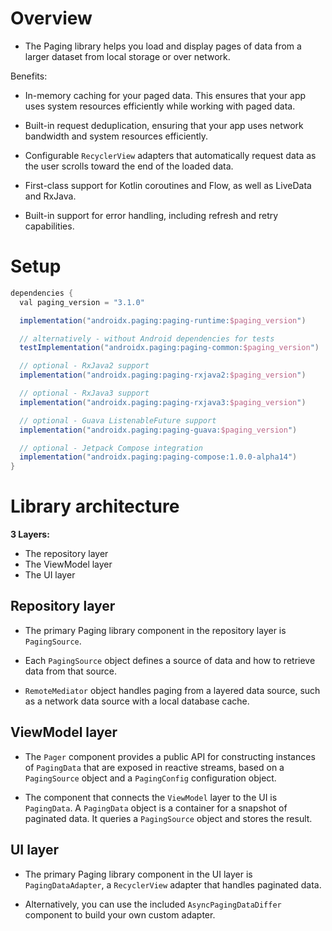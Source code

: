 # Overview

- The Paging library helps you load and display pages of data from a larger dataset from local storage or over network.

Benefits:

- In-memory caching for your paged data. This ensures that your app uses system resources efficiently while working with paged data.

- Built-in request deduplication, ensuring that your app uses network bandwidth and system resources efficiently.

- Configurable `RecyclerView` adapters that automatically request data as the user scrolls toward the end of the loaded data.

- First-class support for Kotlin coroutines and Flow, as well as LiveData and RxJava.

- Built-in support for error handling, including refresh and retry capabilities.

# Setup
```gradle
dependencies {
  val paging_version = "3.1.0"

  implementation("androidx.paging:paging-runtime:$paging_version")

  // alternatively - without Android dependencies for tests
  testImplementation("androidx.paging:paging-common:$paging_version")

  // optional - RxJava2 support
  implementation("androidx.paging:paging-rxjava2:$paging_version")

  // optional - RxJava3 support
  implementation("androidx.paging:paging-rxjava3:$paging_version")

  // optional - Guava ListenableFuture support
  implementation("androidx.paging:paging-guava:$paging_version")

  // optional - Jetpack Compose integration
  implementation("androidx.paging:paging-compose:1.0.0-alpha14")
}
```

# Library architecture
**3 Layers:**
- The repository layer
- The ViewModel layer
- The UI layer

## Repository layer

- The primary Paging library component in the repository layer is `PagingSource`.

- Each `PagingSource` object defines a source of data and how to retrieve data from that source.

- `RemoteMediator` object handles paging from a layered data source, such as a network data source with a local database cache.

## ViewModel layer

- The `Pager` component provides a public API for constructing instances of `PagingData` that are exposed in reactive streams, based on a `PagingSource` object and a `PagingConfig` configuration object.

- The component that connects the `ViewModel` layer to the UI is `PagingData`. A `PagingData` object is a container for a snapshot of paginated data. It queries a `PagingSource` object and stores the result.

## UI layer

- The primary Paging library component in the UI layer is `PagingDataAdapter`, a `RecyclerView` adapter that handles paginated data.

- Alternatively, you can use the included `AsyncPagingDataDiffer` component to build your own custom adapter.